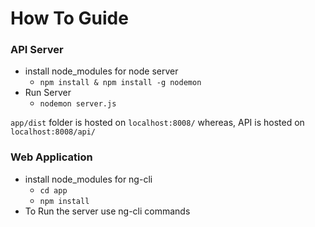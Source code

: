 # How To Guide

### API Server
* install node_modules for node server 
	* ```npm install & npm install -g nodemon```
* Run Server
	* ```nodemon server.js``` 

```app/dist``` folder is hosted on ```localhost:8008/``` whereas, API is hosted on ```localhost:8008/api/```

### Web Application
* install node_modules for ng-cli 
	* ```cd app```
	* ```npm install```
* To Run the server use ng-cli commands
